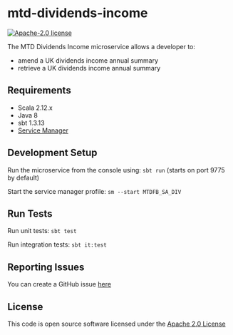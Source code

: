 mtd-dividends-income
========================

[![Apache-2.0 license](http://img.shields.io/badge/license-Apache-blue.svg)](http://www.apache.org/licenses/LICENSE-2.0.html)

The MTD Dividends Income microservice allows a developer to:
- amend a UK dividends income annual summary
- retrieve a UK dividends income annual summary

## Requirements
- Scala 2.12.x
- Java 8
- sbt 1.3.13
- [Service Manager](https://github.com/hmrc/service-manager)

## Development Setup
Run the microservice from the console using: `sbt run` (starts on port 9775 by default)

Start the service manager profile: `sm --start MTDFB_SA_DIV`
 
## Run Tests
Run unit tests: `sbt test`

Run integration tests: `sbt it:test`

## Reporting Issues
You can create a GitHub issue [here](https://github.com/hmrc/mtd-dividends-income/issues)

## License
This code is open source software licensed under the [Apache 2.0 License]("http://www.apache.org/licenses/LICENSE-2.0.html")
